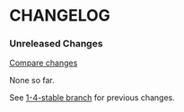 # CHANGELOG

### Unreleased Changes

[Compare changes](https://github.com/codevise/pageflow-linkmap-page/compare/1-4-stable...master)

None so far.

See
[1-4-stable branch](https://github.com/codevise/pageflow-linkmap-page/blob/1-4-stable/CHANGELOG.md)
for previous changes.
